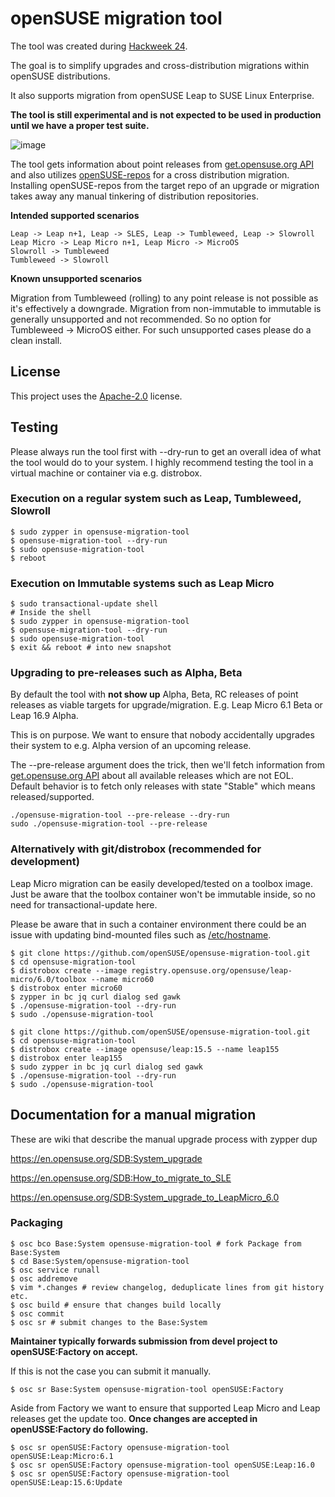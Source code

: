 # openSUSE migration tool

The tool was created during [Hackweek 24](https://hackweek.opensuse.org/24/projects/new-migration-tool-for-leap).

The goal is to simplify upgrades and cross-distribution migrations within openSUSE distributions.

It also supports migration from openSUSE Leap to SUSE Linux Enterprise.

**The tool is still experimental and is not expected to be used in production until we have a proper test suite.**

![image](https://github.com/user-attachments/assets/5eb2e5ee-ce07-4319-a477-6e66b27f339b)


The tool gets information about point releases from [get.opensuse.org API](https://get.opensuse.org/api/v0/distributions.json) 
and also utilizes [openSUSE-repos](https://github.com/openSUSE/openSUSE-repos) for a cross distribution migration.
Installing openSUSE-repos from the target repo of an upgrade or migration takes away any manual tinkering of distribution repositories.

**Intended supported scenarios**
```
Leap -> Leap n+1, Leap -> SLES, Leap -> Tumbleweed, Leap -> Slowroll
Leap Micro -> Leap Micro n+1, Leap Micro -> MicroOS
Slowroll -> Tumbleweed
Tumbleweed -> Slowroll
```

**Known unsupported scenarios**

Migration from Tumbleweed (rolling) to any point release is not possible as it's effectively a downgrade.
Migration from non-immutable to immutable is generally unsupported and not recommended. 
So no option for Tumbleweed -> MicroOS either.
For such unsupported cases please do a clean install.




## License
This project uses the [Apache-2.0](http://www.apache.org/licenses/LICENSE-2.0) license.

## Testing

Please always run the tool first with --dry-run to get an overall idea of what the tool would do to your system.
I highly recommend testing the tool in a virtual machine or container via e.g. distrobox.

### Execution on a regular system such as Leap, Tumbleweed, Slowroll

```
$ sudo zypper in opensuse-migration-tool
$ opensuse-migration-tool --dry-run
$ sudo opensuse-migration-tool
$ reboot
```

### Execution on Immutable systems such as Leap Micro

```
$ sudo transactional-update shell
# Inside the shell
$ sudo zypper in opensuse-migration-tool
$ opensuse-migration-tool --dry-run
$ sudo opensuse-migration-tool
$ exit && reboot # into new snapshot
```

### Upgrading to pre-releases such as Alpha, Beta

By default the tool with **not show up** Alpha, Beta, RC releases of point releases as viable targets for upgrade/migration.
E.g. Leap Micro 6.1 Beta or Leap 16.9 Alpha.

This is on purpose. We want to ensure that nobody accidentally upgrades their system to e.g. Alpha version of an upcoming release.

The --pre-release argument does the trick, then we'll fetch information from [get.opensuse.org API](https://get.opensuse.org/api/v0/distributions.json) about all available releases which are not EOL.
Default behavior is to fetch only releases with state "Stable" which means released/supported.


```
./opensuse-migration-tool --pre-release --dry-run
sudo ./opensuse-migration-tool --pre-release

```

### Alternatively with git/distrobox (recommended for development)

Leap Micro migration can be easily developed/tested on a toolbox image. 
Just be aware that the toolbox container won't be immutable inside, so no need for transactional-update here.

Please be aware that in such a container environment there could be an issue with updating bind-mounted files such as [/etc/hostname](https://bugzilla.opensuse.org/show_bug.cgi?id=1233982).
```
$ git clone https://github.com/openSUSE/opensuse-migration-tool.git
$ cd opensuse-migration-tool
$ distrobox create --image registry.opensuse.org/opensuse/leap-micro/6.0/toolbox --name micro60
$ distrobox enter micro60
$ zypper in bc jq curl dialog sed gawk
$ ./opensuse-migration-tool --dry-run
$ sudo ./opensuse-migration-tool
```

```
$ git clone https://github.com/openSUSE/opensuse-migration-tool.git
$ cd opensuse-migration-tool
$ distrobox create --image opensuse/leap:15.5 --name leap155
$ distrobox enter leap155
$ sudo zypper in bc jq curl dialog sed gawk
$ ./opensuse-migration-tool --dry-run
$ sudo ./opensuse-migration-tool
```

## Documentation for a manual migration

These are wiki that describe the manual upgrade process with zypper dup

https://en.opensuse.org/SDB:System_upgrade

https://en.opensuse.org/SDB:How_to_migrate_to_SLE

https://en.opensuse.org/SDB:System_upgrade_to_LeapMicro_6.0

### Packaging
```
$ osc bco Base:System opensuse-migration-tool # fork Package from Base:System
$ cd Base:System/opensuse-migration-tool
$ osc service runall
$ osc addremove
$ vim *.changes # review changelog, deduplicate lines from git history etc.
$ osc build # ensure that changes build locally
$ osc commit
$ osc sr # submit changes to the Base:System
```
**Maintainer typically forwards submission from devel project to openSUSE:Factory on accept.**

If this is not the case you can submit it manually.

```
$ osc sr Base:System opensuse-migration-tool openSUSE:Factory
```

Aside from Factory we want to ensure that supported Leap Micro and Leap releases get the update too.
**Once changes are accepted in openUSSE:Factory do following.**

```
$ osc sr openSUSE:Factory opensuse-migration-tool openSUSE:Leap:Micro:6.1
$ osc sr openSUSE:Factory opensuse-migration-tool openSUSE:Leap:16.0
$ osc sr openSUSE:Factory opensuse-migration-tool openSUSE:Leap:15.6:Update
```
